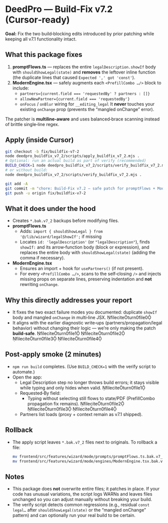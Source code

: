 # DeedPro — Build‑Fix v7.2 (Cursor‑ready)

**Goal:** Fix the two build‑blocking edits introduced by prior patching while keeping all v7.1 functionality intact.

## What this package fixes
1) **promptFlows.ts** — replaces the entire `legalDescription.showIf` body with `shouldShowLegal(state)` and **removes** the leftover inline function (the duplicate lines that caused `Expected ',' got 'const'`).  
2) **ModernEngine.tsx** — safely augments each `<PrefillCombo …/>` block to include:
   - `partners={current.field === 'requestedBy' ? partners : []}`
    - `allowNewPartner={current.field === 'requestedBy'}`
    - `onFocus` / `onBlur` wiring for `__editing_legal`
   It **never** touches your existing `onChange` prop (prevents the “mangled onChange” error).

The patcher is **multiline‑aware** and uses balanced‑brace scanning instead of brittle single‑line regex.

## Apply (inside Cursor)
```bash
git checkout -b fix/buildfix-v7-2
node deedpro_buildfix_v7_2/scripts/apply_buildfix_v7_2.mjs .
# Optional: run an actual build as part of verify (recommended)
BUILD_CHECK=1 node deedpro_buildfix_v7_2/scripts/verify_buildfix_v7_2.mjs .
# or without build:
node deedpro_buildfix_v7_2/scripts/verify_buildfix_v7_2.mjs .

git add -A
git commit -m "chore: Build‑Fix v7.2 — safe patch for promptFlows + ModernEngine"
git push -u origin fix/buildfix-v7-2
```

## What it does under the hood
- Creates `*.bak.v7_2` backups before modifying files.
- **promptFlows.ts**  
  - Adds: `import { shouldShowLegal } from '@/lib/wizard/legalShowIf';` if missing  
  - Locates `id: 'legalDescription'` (or `"legalDescription"`), finds `showIf:` and its arrow‑function body (block or expression), and replaces the entire body with `shouldShowLegal(state)` (adding the comma if necessary).
- **ModernEngine.tsx**  
  - Ensures an import + hook for `usePartners()` (if not present).  
  - For every `<PrefillCombo …/>`, scans to the self‑closing `/>` and injects missing props on separate lines, preserving indentation and **not** rewriting `onChange`.

## Why this directly addresses your report
- It fixes the two exact failure modes you documented: duplicate `showIf` body and mangled `onChange` in multi‑line JSX. fileciteturn0file0
- It aligns with the earlier diagnostic write‑ups (partners/propagation/legal behavior) without changing their logic — we’re only making the patch **build‑safe**. fileciteturn0file1 fileciteturn0file2 fileciteturn0file3 fileciteturn0file4

## Post‑apply smoke (2 minutes)
- `npm run build` completes. (Use `BUILD_CHECK=1` with the verify script to automate.)
- Open the app:
  - Legal Description step no longer throws build errors; it stays visible while typing and only hides when valid. fileciteturn0file1
  - Requested‑By field:
    - Typing without selecting still flows to state/PDF (PrefillCombo propagation fix remains). fileciteturn0file2 fileciteturn0file3 fileciteturn0file4
  - Partners list loads (proxy + context remain as v7.1 shipped).

## Rollback
- The apply script leaves `*.bak.v7_2` files next to originals. To rollback a file:
  ```bash
  mv frontend/src/features/wizard/mode/prompts/promptFlows.ts.bak.v7_2          frontend/src/features/wizard/mode/prompts/promptFlows.ts
  mv frontend/src/features/wizard/mode/engines/ModernEngine.tsx.bak.v7_2          frontend/src/features/wizard/mode/engines/ModernEngine.tsx
  ```

## Notes
- This package does **not** overwrite entire files; it patches in place. If your code has unusual variations, the script logs WARNs and leaves files unchanged so you can adjust manually without breaking your build.
- The verify script detects common regressions (e.g., residual `const legal…` after `shouldShowLegal(state)` or the “mangled onChange” pattern) and can optionally run your real build to be certain.
